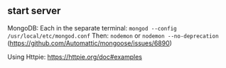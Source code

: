 ## start server
MongoDB:
Each in the separate terminal:
`mongod --config /usr/local/etc/mongod.conf`
Then:
`nodemon` or `nodemon --no-deprecation` (https://github.com/Automattic/mongoose/issues/6890)

Using Httpie:
https://httpie.org/doc#examples
